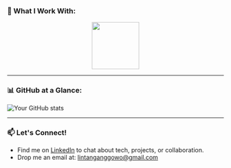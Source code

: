 ### 🔧 What I Work With:
<p align="center">
<a href="https://skillicons.dev">
    <img src="https://skillicons.dev/icons?i=c,cs,php,notion,mysql,figma,linkedin,laravel,androidstudio,bootstrap,dart,flutter,git,github,gradle,unity,html,css,js,postgres,postman,react,tailwind,vscode,&perline=10" height="110"/>
</a>
</p>

---

### 📊 GitHub at a Glance:
![Your GitHub stats](https://github-readme-stats.vercel.app/api?username=Apexionn&show_icons=true&theme=merko)

---

### 📫 Let's Connect!
- Find me on [LinkedIn](https://www.linkedin.com/in/lintang-anggowoyuono-749328286/) to chat about tech, projects, or collaboration.
- Drop me an email at: lintanganggowo@gmail.com
